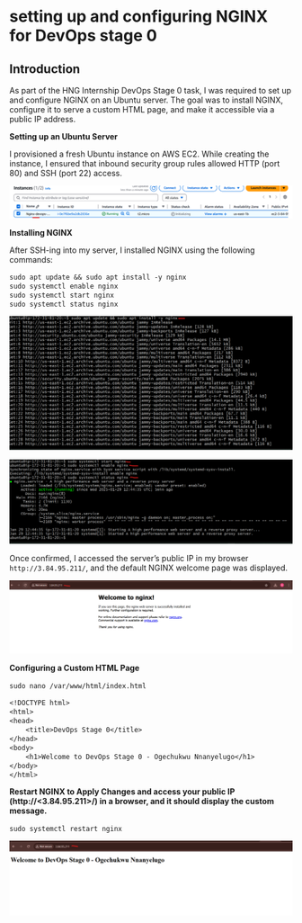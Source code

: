# setting up and configuring NGINX for DevOps stage 0

## Introduction

As part of the HNG Internship DevOps Stage 0 task, I was required to set up and configure NGINX on an Ubuntu server. The goal was to install NGINX, configure it to serve a custom HTML page, and make it accessible via a public IP address.


__Setting up an Ubuntu Server__

I provisioned a fresh Ubuntu instance on AWS EC2. While creating the instance, I ensured that inbound security group rules allowed HTTP (port 80) and SSH (port 22) access.


![](./images/1.png)


__Installing NGINX__

After SSH-ing into my server, I installed NGINX using the following commands:

```
sudo apt update && sudo apt install -y nginx
sudo systemctl enable nginx
sudo systemctl start nginx
sudo systemctl status nginx
```

![](./images/2.png)

![](./images/3.png)



Once confirmed, I accessed the server’s public IP in my browser `http://3.84.95.211/`, and the default NGINX welcome page was displayed.

![](./images/4.png)


__Configuring a Custom HTML Page__

`sudo nano /var/www/html/index.html`

```
<!DOCTYPE html>
<html>
<head>
    <title>DevOps Stage 0</title>
</head>
<body>
    <h1>Welcome to DevOps Stage 0 - Ogechukwu Nnanyelugo</h1>
</body>
</html>

```


__Restart NGINX to Apply Changes and access your public IP (http://<3.84.95.211>/) in a browser, and it should display the custom message.__

`sudo systemctl restart nginx`


![](./images/Hng5.png)















































